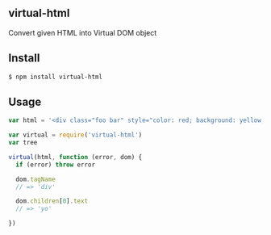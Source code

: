 ## virtual-html

Convert given HTML into Virtual DOM object

## Install

```bash
$ npm install virtual-html
```

## Usage

```js
var html = '<div class="foo bar" style="color: red; background: yellow;">yo</div>';

var virtual = require('virtual-html')
var tree

virtual(html, function (error, dom) {
  if (error) throw error

  dom.tagName
  // => 'div'

  dom.children[0].text
  // => 'yo'

})
```
